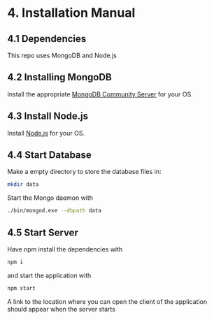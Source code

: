 # 4. Installation Manual

## 4.1 Dependencies

This repo uses MongoDB and Node.js

## 4.2 Installing MongoDB

Install the appropriate [MongoDB Community Server](https://www.mongodb.com/try/download/community) for your OS.

## 4.3 Install Node.js

Install [Node.js](https://nodejs.org/en/) for your OS.

## 4.4 Start Database

Make a empty directory to store the database files in:

```sh
mkdir data
```

Start the Mongo daemon with

```sh
./bin/mongod.exe --dbpath data
```

## 4.5 Start Server

Have npm install the dependencies with

```sh
npm i
```

and start the application with

```sh
npm start
```

A link to the location where you can open the client of the application should appear when the server starts
